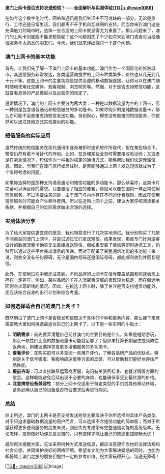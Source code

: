 **澳门上网卡是否支持发送短信？——全面解析与实测体验[[TG💪+ @esim1088](https://t.me/s/esim1088)]**

在如今这个数字化时代，网络和通讯是我们生活中不可或缺的一部分。无论是旅行、工作还是日常生活，我们都离不开手机和互联网的支持。而当你来到澳门这座充满魅力的城市时，选择一张合适的上网卡就显得尤为重要了。那么问题来了，澳门的上网卡到底能不能发短信呢？这个问题困扰了不少初次来到澳门或者对当地通信服务不太熟悉的朋友们。今天，我们就来详细探讨一下这个问题。

### 澳门上网卡的基本功能

首先，让我们先了解一下澳门上网卡的基本功能。澳门作为一个国际化的旅游城市，其通信服务非常发达，各类运营商提供的上网卡种类繁多，价格也从几元到几十元不等。这些上网卡的主要功能是提供高速的移动数据连接，让你可以在澳门随时随地使用社交媒体、观看视频、浏览网页等。然而，对于是否支持短信功能，这就要看具体的产品类型以及运营商的规定了。

通常情况下，澳门的上网卡主要分为两大类：一种是以数据流量为主的上网卡，另一种则是包含语音通话和短信服务的多功能卡。如果你购买的是纯数据流量卡，那么它可能不会直接支持短信发送功能。但别担心，即使没有直接的短信服务，你依然可以通过其他方式实现类似的功能。

### 短信服务的实际应用

虽然传统的短信服务在现代通讯中逐渐被即时通讯软件所取代，但在某些场合下，短信仍然有着不可替代的作用。比如，在办理某些业务时需要接收验证码；又或者是在紧急情况下，短信作为一种相对稳定的通讯方式，能够帮助我们快速传递信息。因此，当我们在澳门旅行或居住时，是否能够通过上网卡发送短信就成为了一个值得考虑的问题。

如果你选择的是那种支持语音通话和短信功能的多功能卡，那么恭喜你，这类卡片完全可以满足你的需求。只要激活了相应的套餐，你就可以像在国内一样正常使用短信服务。不过需要注意的是，由于澳门与内地存在不同的计费规则，因此在使用短信服务时可能会产生额外费用。所以在选购上网卡之前，建议大家仔细阅读相关条款，并根据自己的实际需求做出合理的选择。

### 实测体验分享

为了给大家提供更直观的感受，我也特意进行了几次实地测试。我分别购买了几款不同类型的澳门上网卡，并尝试通过它们发送短信。结果发现，那些专门针对游客设计的数据流量卡确实无法直接发送短信，但如果安装了微信等即时通讯工具，仍然可以通过这些平台完成消息的传递。而对于配备了完整通信功能的多功能卡来说，则完全没有任何障碍，无论是国内号码还是国际号码，都能顺利收到并回复短信。

此外，在使用过程中我还注意到，不同品牌的上网卡在信号覆盖范围和网速表现上存在一定差异。例如，某些品牌的卡在人流密集区域的表现较为稳定，而在偏远地区则会出现断线的情况。因此，在挑选上网卡时，除了关注是否支持短信功能外，还应该结合自身的出行计划来综合考量。

### 如何选择适合自己的澳门上网卡？

既然明白了澳门上网卡是否能发短信取决于具体的卡种和服务内容，那么接下来就需要教大家如何挑选最适合自己的上网卡了。以下是一些实用的小贴士：

1. **明确需求**：首先要弄清楚自己前往澳门的主要目的是什么。如果是短期游玩，那么一款性价比高的数据流量卡可能就足够了；但如果打算长期居住或频繁往返两地，则建议选择包含更多增值服务的多功能卡。
2. **查看评价**：在购买前可以多查阅一些用户评价，了解各品牌产品的优缺点。特别是关于信号强度、客服响应速度等方面的反馈，可以帮助我们更好地评估产品性能。
3. **提前咨询**：可以直接联系运营商客服，询问有关资费标准、套餐详情等方面的信息。这样既能避免后续出现不必要的麻烦，也能确保享受到最优惠的价格。
4. **注意携带设备兼容性**：部分上网卡仅适用于特定类型的手机或其他移动终端，请务必确认自己的设备是否符合要求后再进行购买。

### 总结

综上所述，澳门的上网卡是否支持发送短信主要取决于你所选择的具体产品类型。对于只追求基础数据流量的用户而言，可以选择不含短信功能的简单版；而对于希望获得更多便利服务的朋友来说，则应优先考虑带有完整通信功能的高级版本。无论怎样，提前做好功课总是没错的，只有这样才能让自己的旅途更加顺畅无忧！

最后再次提醒大家，无论采用何种方式发送信息，都应注意遵守当地的法律法规和社会公德，共同维护良好的网络环境。希望本文能为大家解决疑惑的同时，也能为即将踏上澳门之旅的朋友们提供一定的参考价值。祝大家玩得开心，沟通无障碍！

[[TG💪+ @esim1088](https://t.me/s/esim1088) ![Image](https://i.postimg.cc/4NQfJmqS/Snipaste-2025-05-13-00-14-12.png)]
